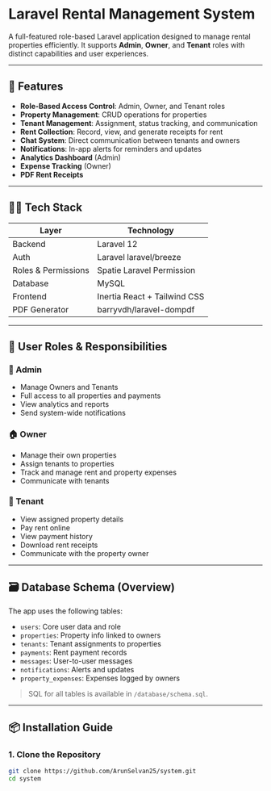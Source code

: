 # Laravel Rental Management System

A full-featured role-based Laravel application designed to manage rental properties efficiently. It supports **Admin**, **Owner**, and **Tenant** roles with distinct capabilities and user experiences.

---

## 🚀 Features

- **Role-Based Access Control**: Admin, Owner, and Tenant roles
- **Property Management**: CRUD operations for properties
- **Tenant Management**: Assignment, status tracking, and communication
- **Rent Collection**: Record, view, and generate receipts for rent
- **Chat System**: Direct communication between tenants and owners
- **Notifications**: In-app alerts for reminders and updates
- **Analytics Dashboard** (Admin)
- **Expense Tracking** (Owner)
- **PDF Rent Receipts**

---

## 🧑‍💻 Tech Stack

| Layer        | Technology             |
|--------------|------------------------|
| Backend      | Laravel 12             |
| Auth         | Laravel laravel/breeze |
| Roles & Permissions | Spatie Laravel Permission |
| Database     | MySQL                  |
| Frontend     | Inertia React + Tailwind CSS |
| PDF Generator| barryvdh/laravel-dompdf |

---

## 🔐 User Roles & Responsibilities

### 👑 Admin
- Manage Owners and Tenants
- Full access to all properties and payments
- View analytics and reports
- Send system-wide notifications

### 🏠 Owner
- Manage their own properties
- Assign tenants to properties
- Track and manage rent and property expenses
- Communicate with tenants

### 🧍 Tenant
- View assigned property details
- Pay rent online
- View payment history
- Download rent receipts
- Communicate with the property owner

---

## 🗃️ Database Schema (Overview)

The app uses the following tables:

- `users`: Core user data and role
- `properties`: Property info linked to owners
- `tenants`: Tenant assignments to properties
- `payments`: Rent payment records
- `messages`: User-to-user messages
- `notifications`: Alerts and updates
- `property_expenses`: Expenses logged by owners

> SQL for all tables is available in `/database/schema.sql`.

---

## 📦 Installation Guide

### 1. Clone the Repository

```bash
git clone https://github.com/ArunSelvan25/system.git
cd system
